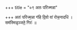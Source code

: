 +++
title = "०९ अतः परिज्मन्ना"

+++
अतः॑ परिज्म॒न्ना ग॑हि दि॒वो वा॑ रोच॒नादधि॑ ।  
सम॑स्मिन्नृञ्जते॒ गिरः॑ ॥